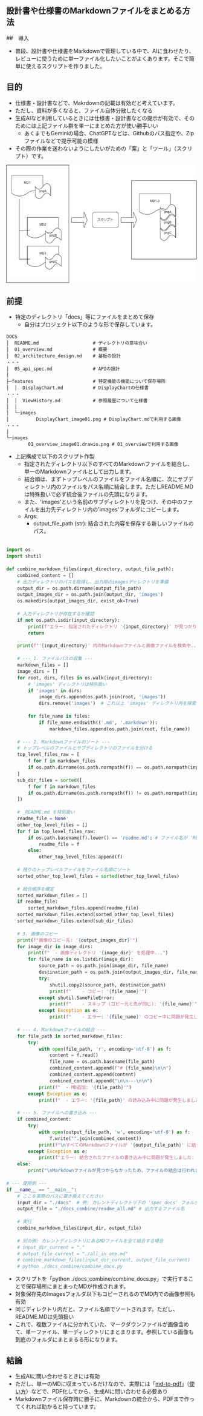 ## 設計書や仕様書のMarkdownファイルをまとめる方法
##　導入
* 普段、設計書や仕様書をMarkdownで管理している中で、AIに食わせたり、レビューに使うために単一ファイル化したいことがよくあります。そこで簡単に使えるスクリプトを作りました。

## 目的
* 仕様書・設計書などで、Makrdownの記載は有効だと考えています。
* ただし、資料が多くなると、ファイル自体分散したくなる
* 生成AIなど利用しているときには仕様書・設計書などの提示が有効で、そのためには上記ファイル群を単一にまとめた方が使い勝手いい
  * あくまでもGeminiの場合、ChatGPTなどは、Githubのパス指定や、Zipファイルなどで提示可能の模様
* その際の作業を迷わないようにしたいがための「案」と「ツール」（スクリプト）です。


![Alt text](readme.drawio.png)

## 前提
* 特定のディレクトリ「docs」等にファイルをまとめて保存
  * 自分はプロジェクト以下のような形で保存しています。

```
DOCS
│  README.md                    # ディレクトリの意味合い
│  01_overview.md               # 概要
│  02_architecture_design.md    # 基板の設計
・・・
│  05_api_spec.md               # APIの設計
│
├─features                      # 特定機能の機能について保存場所
│  │  DisplayChart.md           # DisplayChartの仕様書
・・・
│  │  ViewHistory.md            # 参照履歴について仕様書
│  │
│  └─images
│          DisplayChart_image01.png # DisplayChart.mdで利用する画像
・・・
│
└─images
        01_overview_image01.drawio.png # 01_overviewで利用する画像
```

* 上記構成で以下のスクリプト作製
    * 指定されたディレクトリ以下のすべてのMarkdownファイルを結合し、単一のMarkdownファイルとして出力します。
    * 結合順は、まずトップレベルのファイルをファイル名順に、次にサブディレクトリ内のファイルをパス名順に結合します。ただしREADME.MDは特殊扱いで必ず統合後ファイルの先頭になります。
    * また、'images'という名前のサブディレクトリを見つけ、その中のファイルを出力先ディレクトリ内の'images'フォルダにコピーします。
    * Args:
       * output_file_path (str): 結合された内容を保存する新しいファイルのパス。

``` python

import os
import shutil

def combine_markdown_files(input_directory, output_file_path):
    combined_content = []
    # 出力ディレクトリのパスを取得し、出力用のimagesディレクトリを準備
    output_dir = os.path.dirname(output_file_path)
    output_images_dir = os.path.join(output_dir, 'images')
    os.makedirs(output_images_dir, exist_ok=True)

    # 入力ディレクトリが存在するか確認
    if not os.path.isdir(input_directory):
        print(f"エラー: 指定されたディレクトリ '{input_directory}' が見つかりません。")
        return

    print(f"'{input_directory}' 内のMarkdownファイルと画像ファイルを検索中...")

    # --- 1. ファイルパスの収集 ---
    markdown_files = []
    image_dirs = []
    for root, dirs, files in os.walk(input_directory):
        # 'images' ディレクトリは特別扱い
        if 'images' in dirs:
            image_dirs.append(os.path.join(root, 'images'))
            dirs.remove('images')  # これ以上 'images' ディレクトリ内を探索しない

        for file_name in files:
            if file_name.endswith(('.md', '.markdown')):
                markdown_files.append(os.path.join(root, file_name))

    # --- 2. Markdownファイルのソート ---
    # トップレベルのファイルとサブディレクトリのファイルを分ける
    top_level_files_raw = [
        f for f in markdown_files
        if os.path.dirname(os.path.normpath(f)) == os.path.normpath(input_directory)
    ]
    sub_dir_files = sorted([
        f for f in markdown_files
        if os.path.dirname(os.path.normpath(f)) != os.path.normpath(input_directory)
    ])

    # _README.md を特別扱い
    readme_file = None
    other_top_level_files = []
    for f in top_level_files_raw:
        if os.path.basename(f).lower() == 'readme.md': # ファイル名が 'README.md' なら特別扱い
            readme_file = f
        else:
            other_top_level_files.append(f)

    # 残りのトップレベルファイルをファイル名順にソート
    sorted_other_top_level_files = sorted(other_top_level_files)

    # 結合順序を確定
    sorted_markdown_files = []
    if readme_file:
        sorted_markdown_files.append(readme_file)
    sorted_markdown_files.extend(sorted_other_top_level_files)
    sorted_markdown_files.extend(sub_dir_files)

    # 3. 画像のコピー 
    print(f"画像のコピー先: '{output_images_dir}'")
    for image_dir in image_dirs:
        print(f"  - 画像ディレクトリ '{image_dir}' を処理中...")
        for file_name in os.listdir(image_dir):
            source_path = os.path.join(image_dir, file_name)
            destination_path = os.path.join(output_images_dir, file_name)
            try:
                shutil.copy2(source_path, destination_path)
                print(f"    - コピー: '{file_name}'")
            except shutil.SameFileError:
                print(f"    - スキップ (コピー元と先が同じ): '{file_name}'")
            except Exception as e:
                print(f"    - エラー: '{file_name}' のコピー中に問題が発生しました: {e}")

    # --- 4. Markdownファイルの結合 ---
    for file_path in sorted_markdown_files:
        try:
            with open(file_path, 'r', encoding='utf-8') as f:
                content = f.read()
                file_name = os.path.basename(file_path)
                combined_content.append(f"# {file_name}\n\n")
                combined_content.append(content)
                combined_content.append("\n\n---\n\n")
            print(f"  - MD追加: '{file_path}'")
        except Exception as e:
            print(f"  - エラー: '{file_path}' の読み込み中に問題が発生しました: {e}")

    # --- 5. ファイルへの書き込み ---
    if combined_content:
        try:
            with open(output_file_path, 'w', encoding='utf-8') as f:
                f.write("".join(combined_content))
            print(f"\nすべてのMarkdownファイルが '{output_file_path}' に結合されました。")
        except Exception as e:
            print(f"エラー: 結合されたファイルの書き込み中に問題が発生しました: {e}")
    else:
        print("\nMarkdownファイルが見つからなかったため、ファイルの結合は行われませんでした。")

# --- 使用例 ---
if __name__ == "__main__":
    # ここを実際のパスに置き換えてください
    input_dir = "./docs"  # 例: カレントディレクトリ下の 'spec_docs' フォルダ
    output_file = "./docs_combine/readme_all.md" # 出力するファイル名

    # 実行
    combine_markdown_files(input_dir, output_file)

    # 別の例: カレントディレクトリにあるMDファイルを全て結合する場合
    # input_dir_current = "."
    # output_file_current = "./all_in_one.md"
    # combine_markdown_files(input_dir_current, output_file_current)
    # python ./docs_combine/combine_docs.py


```

* スクリプトを「python ./docs_combine/combine_docs.py」で実行することで保存場所にまとまったMDが作成されます。
* 対象保存先のImagesフォルダ以下もコピーされるのでMD内での画像参照も有効
* 同じディレクトリ内だと、ファイル名順でソートされます。ただし、README.MDは先頭扱い
* これで、複数ファイルに分かれていた、マークダウンファイルが画像含めて、単一ファイル、単一ディレクトリにまとまります。参照している画像も到底のフォルダにまとまるる形になります。

## 結論
* 生成AIに問い合わせるときには有効
* ただし、単一のMDに収まっているだけなので、実際には「[md-to-pdf](https://github.com/simonhaenisch/md-to-pdf)」（[使い方](https://dev.classmethod.jp/articles/md-to-pdf/)）などで、PDF化してから、生成AIに問い合わせる必要あり
* Markdownファイル保存時に勝手に、Markdownの統合から、PDFまで作ってくれれば助かると持っています。

